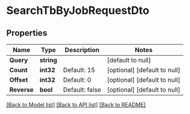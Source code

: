 # SearchTbByJobRequestDto

## Properties
Name | Type | Description | Notes
------------ | ------------- | ------------- | -------------
**Query** | **string** |  | [default to null]
**Count** | **int32** | Default: 15 | [optional] [default to null]
**Offset** | **int32** | Default: 0 | [optional] [default to null]
**Reverse** | **bool** | Default: false | [optional] [default to null]

[[Back to Model list]](../README.md#documentation-for-models) [[Back to API list]](../README.md#documentation-for-api-endpoints) [[Back to README]](../README.md)


